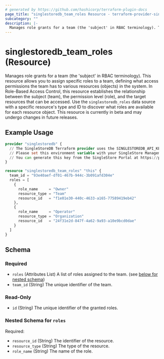 ```yaml
---
# generated by https://github.com/hashicorp/terraform-plugin-docs
page_title: "singlestoredb_team_roles Resource - terraform-provider-singlestoredb"
subcategory: ""
description: |-
  Manages role grants for a team (the 'subject' in RBAC terminology). This resource allows you to assign specific roles to a team, defining what access permissions the team has to various resources (objects) in the system. In Role-Based Access Control, this resource establishes the relationship between the subject (team), the permission level (role), and the target resources that can be accessed. Use the singlestoredb_roles data source with a specific resource's type and ID to discover what roles are available for each resource object. This resource is currently in beta and may undergo changes in future releases.
---
```


# singlestoredb_team_roles (Resource)

Manages role grants for a team (the 'subject' in RBAC terminology). This resource allows you to assign specific roles to a team, defining what access permissions the team has to various resources (objects) in the system. In Role-Based Access Control, this resource establishes the relationship between the subject (team), the permission level (role), and the target resources that can be accessed. Use the `singlestoredb_roles` data source with a specific resource's type and ID to discover what roles are available for each resource object. This resource is currently in beta and may undergo changes in future releases.

## Example Usage

```terraform
provider "singlestoredb" {
  // The SingleStoreDB Terraform provider uses the SINGLESTOREDB_API_KEY environment variable for authentication.
  // Please set this environment variable with your SingleStore Management API key.
  // You can generate this key from the SingleStore Portal at https://portal.singlestore.com/organizations/org-id/api-keys.
}

resource "singlestoredb_team_roles" "this" {
  team_id = "93e40aef-df01-467b-944c-3b091afd304e"
  roles = [
    {
      role_name     = "Owner"
      resource_type = "Team"
      resource_id   = "f1e01e30-440c-4633-a165-77589419eb42"
    },
    {
      role_name     = "Operator"
      resource_type = "Organization"
      resource_id   = "24f31e2d-847f-4a62-9a93-a10e9bcd0dae"
    }
  ]
}
```

<!-- schema generated by tfplugindocs -->
## Schema

### Required

- `roles` (Attributes List) A list of roles assigned to the team. (see [below for nested schema](#nestedatt--roles))
- `team_id` (String) The unique identifier of the team.

### Read-Only

- `id` (String) The unique identifier of the granted roles.

<a id="nestedatt--roles"></a>
### Nested Schema for `roles`

Required:

- `resource_id` (String) The identifier of the resource.
- `resource_type` (String) The type of the resource.
- `role_name` (String) The name of the role.


